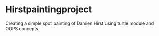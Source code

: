 # Hirstpaintingproject
Creating a simple spot painting of Damien Hirst using turtle module and OOPS concepts.
